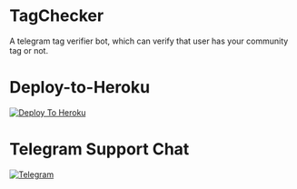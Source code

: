 # TagChecker
A telegram tag verifier bot, which can verify that user has your community tag or not.

# Deploy-to-Heroku 
[![Deploy To Heroku](https://www.herokucdn.com/deploy/button.svg)](https://heroku.com/deploy?template=https://github.com/T5FR0CK5T4R/TagChecker)

# Telegram Support Chat
[![Telegram](https://img.shields.io/badge/telegram-1b77FF.svg?style=for-the-badge&logo=telegram)](https://t.me/TSFNETWORK)
